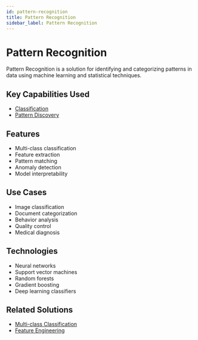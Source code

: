 ```yaml
---
id: pattern-recognition
title: Pattern Recognition
sidebar_label: Pattern Recognition
---
```


# Pattern Recognition

Pattern Recognition is a solution for identifying and categorizing patterns in data using machine learning and statistical techniques.

## Key Capabilities Used

- [Classification](../capabilities/classification)
- [Pattern Discovery](../capabilities/pattern-discovery)

## Features

- Multi-class classification
- Feature extraction
- Pattern matching
- Anomaly detection
- Model interpretability

## Use Cases

- Image classification
- Document categorization
- Behavior analysis
- Quality control
- Medical diagnosis

## Technologies

- Neural networks
- Support vector machines
- Random forests
- Gradient boosting
- Deep learning classifiers
<!--

## Tools

- [scikit-learn](../tools/scikit-learn) - Machine learning library
- [TensorFlow](../tools/tensorflow) - Deep learning framework
- [FastAI](../tools/fastai) - Deep learning library
- [AWS SageMaker](../tools/sagemaker) - ML platform
- [Google AutoML](../tools/automl) - Automated machine learning -->

## Related Solutions

- [Multi-class Classification](./multi-class-classification)
- [Feature Engineering](./feature-engineering)

